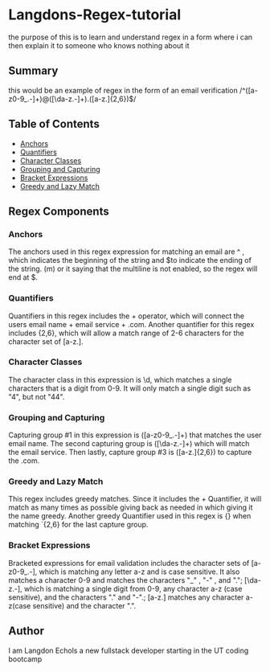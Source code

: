 # Langdons-Regex-tutorial
the purpose of this is to learn and understand regex in a form where i can then explain it to someone who knows nothing about it
## Summary
this would be an example of regex in the form of an email verification
/^([a-z0-9_\.-]+)@([\da-z\.-]+)\.([a-z\.]{2,6})$/
## Table of Contents

- [Anchors](#anchors)
- [Quantifiers](#quantifiers)
- [Character Classes](#Character-Classes)
- [Grouping and Capturing](#grouping-and-capturing)
- [Bracket Expressions](#bracket-expressions)
- [Greedy and Lazy Match](#greedy-and-lazy-match)

## Regex Components

### Anchors
The anchors used in this regex expression for matching an email are ^ , which indicates the beginning of the string and $to indicate the ending of the string. (m) or it saying that the multiline is not enabled, so the regex will end at $.
### Quantifiers
Quantifiers in this regex includes the + operator, which will connect the users email name + email service + .com. Another quantifier for this regex includes {2,6}, which will allow a match range of 2-6 characters for the character set of [a-z\.].
### Character Classes
The character class in this expression is \d, which matches a single characters that is a digit from 0-9. It will only match a single digit such as "4", but not "44".
### Grouping and Capturing
Capturing group #1 in this expression is ([a-z0-9_\.-]+) that matches the user email name. The second capturing group is ([\da-z\.-]+) which will match the email service. Then lastly, capture group #3 is ([a-z\.]{2,6}) to capture the .com.
### Greedy and Lazy Match
This regex includes greedy matches. Since it includes the + Quantifier, it will match as many times as possible giving back as needed in which giving it the name greedy. Another greedy Quantifier used in this regex is {} when matching `{2,6} for the last capture group.
### Bracket Expressions
Bracketed expressions for email validation includes the character sets of [a-z0-9_\.-], which is matching any letter a-z and is case sensitive. It also matches a character 0-9 and matches the characters "_" , "-" , and "."; [\da-z\.-], which is matching a single digit from 0-9, any character a-z (case sensitive), and the characters "." and "-".; [a-z\.] matches any character a-z(case sensitive) and the character ".".
## Author
I am Langdon Echols a new fullstack developer starting in the UT coding bootcamp 

